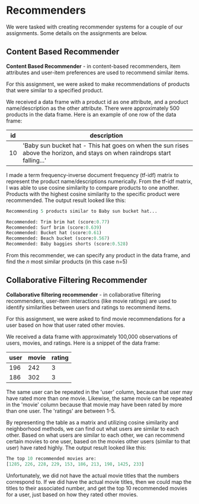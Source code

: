 # Recommenders

We were tasked with creating recommender systems for a couple of our assignments.  Some details on the assignments are below.

## Content Based Recommender

**Content Based Recommender** - in content-based recommenders, item attributes and user-item preferences are used to recommend similar items.

For this assignment, we were asked to make recommendations of products that were similar to a specified product.

We received a data frame with a product id as one attribute, and a product name/description as the other attribute.  There were approximately 500 products in the data frame.  Here is an example of one row of the data frame:

id  | description
------------- | -------------
10  | 'Baby sun bucket hat - This hat goes on when the sun rises above the horizon, and stays on when raindrops start falling...'

I made a term frequency-inverse document frequency (tf-idf) matrix to represent the product name/descriptions numerically.  From the tf-idf matrix, I was able to use cosine similarity to compare  products to one another.  Products with the highest cosine similarity to the specific product were recommended.  The output result looked like this:

```python
Recommending 5 products similar to Baby sun bucket hat...            

Recommended: Trim brim hat (score:0.77)                             
Recommended: Surf brim (score:0.639)                                
Recommended: Bucket hat (score:0.61)                                
Recommended: Beach bucket (score:0.567)                             
Recommended: Baby baggies shorts (score:0.528)
```

From this recommender, we can specify any product in the data frame, and find the *n* most similar products (in this case n=5)

## Collaborative Filtering Recommender

**Collaborative filtering recommender** - in collaborative filtering recommenders, user-item interactions (like movie ratings) are used to identify similarities between users and ratings to recommend items.

For this assignment, we were asked to find movie recommendations for a user based on how that user rated other movies.

We received a data frame with approximately 100,000 observations of users, movies, and ratings.  Here is a snippet of the data frame:

user  | movie | rating
----- | ----- | -----
196  | 242  | 3
186  | 302  | 3

The same user can be repeated in the 'user' column, because that user may have rated more than one movie.  Likewise, the same movie can be repeated in the 'movie' column because that movie may have been rated by more than one user.  The 'ratings' are between 1-5.

By representing the table as a matrix and utilizing cosine similarity and neighborhood methods, we can find out what users are similar to each other. Based on what users are similar to each other, we can recommend certain movies to one user, based on the movies other users (similar to that user) have rated highly. The output result looked like this:

```python
The top 10 recommended movies are:
[1285, 226, 228, 229, 153, 186, 213, 198, 1425, 233]
```

Unfortunately, we did not have the actual movie titles that the numbers correspond to.  If we did have the actual movie titles, then we could map the titles to their associated number, and get the top 10 recommended movies for a user, just based on how they rated other movies.
